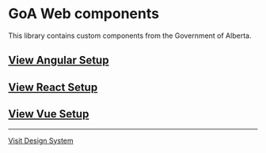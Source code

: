 # GoA Web components

This library contains custom components from the Government of Alberta.

## [View Angular Setup](https://ui-components.alberta.ca/?path=/docs/setup-angular--page)

## [View React Setup](https://ui-components.alberta.ca/?path=/docs/setup-react--page)

## [View Vue Setup](https://ui-components.alberta.ca/?path=/docs/setup-vue--page)


---
[Visit Design System](https://ui-components.alberta.ca)
